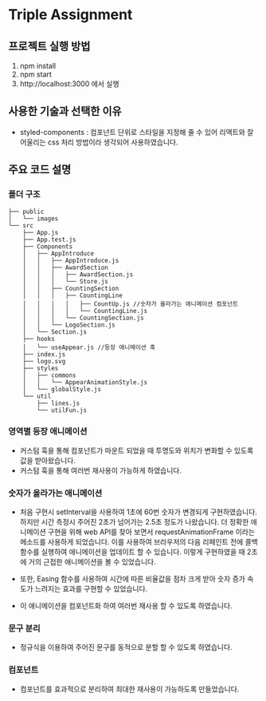 # Triple Assignment

## 프로젝트 실행 방법

1. npm install
2. npm start
3. http://localhost:3000 에서 실행

## 사용한 기술과 선택한 이유

- styled-components : 컴포넌트 단위로 스타일을 지정해 줄 수 있어 리액트와 잘 어울리는 css 처리 방법이라 생각되어 사용하였습니다.

## 주요 코드 설명

### 폴더 구조

```
├── public
│   └── images
└── src
    ├── App.js
    ├── App.test.js
    ├── Components
    │   ├── AppIntroduce
    │   │   ├── AppIntroduce.js
    │   │   ├── AwardSection
    │   │   │   ├── AwardSection.js
    │   │   │   └── Store.js
    │   │   ├── CountingSection
    │   │   │   ├── CountingLine
    │   │   │   │   ├── CountUp.js //숫자가 올라가는 애니메이션 컴포넌트
    │   │   │   │   └── CountingLine.js
    │   │   │   └── CountingSection.js
    │   │   └── LogoSection.js
    │   └── Section.js
    ├── hooks
    │   └── useAppear.js //등장 애니메이션 훅
    ├── index.js
    ├── logo.svg
    ├── styles
    │   ├── commons
    │   │   └── AppearAnimationStyle.js
    │   └── globalStyle.js
    └── util
        ├── lines.js
        └── utilFun.js

```

### 영역별 등장 애니메이션

- 커스텀 훅을 통해 컴포넌트가 마운트 되었을 때 투명도와 위치가 변화할 수 있도록 값을 받아왔습니다.
- 커스텀 훅을 통해 여러번 재사용이 가능하게 하였습니다.

### 숫자가 올라가는 애니메이션

- 처음 구현시 setInterval을 사용하여 1초에 60번 숫자가 변경되게 구현하였습니다. 하지만 시간 측정시 주어진 2초가 넘어가는 2.5초 정도가 나왔습니다. 더 정확한 애니메이션 구현을 위해 web API를 찾아 보면서 requestAnimationFrame 이라는 메소드를 사용하게 되었습니다. 이를 사용하여 브라우저의 다음 리페인트 전에 콜백함수를 실행하여 애니메이션을 업데이트 할 수 있습니다. 이렇게 구현하였을 때 2초에 거의 근접한 애니메이션을 볼 수 있었습니다.

- 또한, Easing 함수를 사용하여 시간에 따른 비율값을 점차 크게 받아 숫자 증가 속도가 느려지는 효과를 구현할 수 있었습니다.

- 이 애니메이션을 컴포넌트화 하여 여러번 재사용 할 수 있도록 하였습니다.

### 문구 분리

- 정규식을 이용하여 주어진 문구를 동적으로 분할 할 수 있도록 하였습니다.

### 컴포넌트

- 컴포넌트를 효과적으로 분리하여 최대한 재사용이 가능하도록 만들었습니다.
